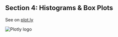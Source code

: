 Section 4: Histograms & Box Plots
---------------------------------

See on [plot.ly](https://plot.ly/python/histogram-and-box-plots-tutorial/)

![Plotly logo](http://i.imgur.com/4vwuxdJ.png)
